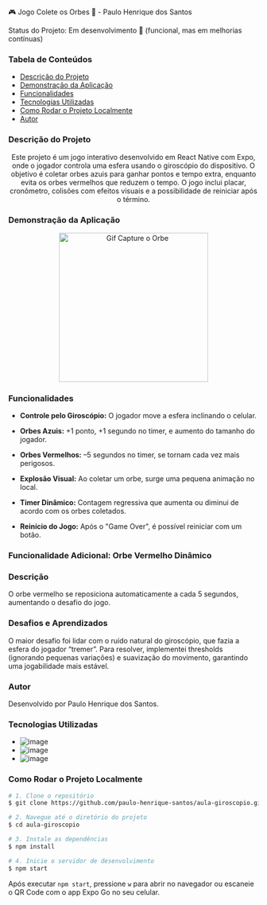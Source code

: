 🎮 Jogo Colete os Orbes 🔵 - Paulo Henrique dos Santos

Status do Projeto: Em desenvolvimento 🚧 (funcional, mas em melhorias contínuas)

### Tabela de Conteúdos
* [Descrição do Projeto](#descrição-do-projeto)
* [Demonstração da Aplicação](#demonstração-da-aplicação)
* [Funcionalidades](#funcionalidades)
* [Tecnologias Utilizadas](#tecnologias-utilizadas)
* [Como Rodar o Projeto Localmente](#como-rodar-o-projeto-localmente)
* [Autor](#autor)

### Descrição do Projeto
<p align="center"> Este projeto é um jogo interativo desenvolvido em React Native com Expo, onde o jogador controla uma esfera usando o giroscópio do dispositivo. O objetivo é coletar orbes azuis para ganhar pontos e tempo extra, enquanto evita os orbes vermelhos que reduzem o tempo. O jogo inclui placar, cronômetro, colisões com efeitos visuais e a possibilidade de reiniciar após o término. </p>

### Demonstração da Aplicação

<p align="center">
  <img src="https://github.com/user-attachments/assets/66af6405-2a77-4793-b7ff-0c6162157d90" width="300" alt="Gif Capture o Orbe" />
</p>

### Funcionalidades

- **Controle pelo Giroscópio:** O jogador move a esfera inclinando o celular.

- **Orbes Azuis:** +1 ponto, +1 segundo no timer, e aumento do tamanho do jogador.

- **Orbes Vermelhos:** –5 segundos no timer, se tornam cada vez mais perigosos.

- **Explosão Visual:** Ao coletar um orbe, surge uma pequena animação no local.

- **Timer Dinâmico:** Contagem regressiva que aumenta ou diminui de acordo com os orbes coletados.

- **Reinício do Jogo:** Após o "Game Over", é possível reiniciar com um botão.

### Funcionalidade Adicional: Orbe Vermelho Dinâmico
### Descrição

O orbe vermelho se reposiciona automaticamente a cada 5 segundos, aumentando o desafio do jogo.

### Desafios e Aprendizados

O maior desafio foi lidar com o ruído natural do giroscópio, que fazia a esfera do jogador “tremer”.
Para resolver, implementei thresholds (ignorando pequenas variações) e suavização do movimento, garantindo uma jogabilidade mais estável.

### Autor

Desenvolvido por Paulo Henrique dos Santos.

### Tecnologias Utilizadas

- ![image](https://img.shields.io/badge/React_Native-20232A?style=for-the-badge&logo=react&logoColor=61DAFB)
- ![image](https://img.shields.io/badge/Expo-1B1F23?style=for-the-badge&logo=expo&logoColor=white)
- ![image](https://img.shields.io/badge/TypeScript-007ACC?style=for-the-badge&logo=typescript&logoColor=white)

### Como Rodar o Projeto Localmente

```bash
# 1. Clone o repositório
$ git clone https://github.com/paulo-henrique-santos/aula-giroscopio.git

# 2. Navegue até o diretório do projeto
$ cd aula-giroscopio

# 3. Instale as dependências
$ npm install

# 4. Inicie o servidor de desenvolvimento
$ npm start
```
Após executar `npm start`, pressione `w` para abrir no navegador ou escaneie o QR Code com o app Expo Go no seu celular.
